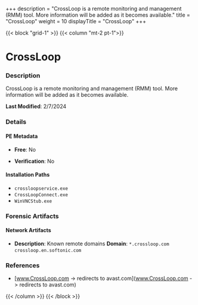 +++
description = "CrossLoop is a remote monitoring and management (RMM) tool. More information will be added as it becomes available."
title = "CrossLoop"
weight = 10
displayTitle = "CrossLoop"
+++


{{< block "grid-1" >}}
{{< column "mt-2 pt-1">}}

# CrossLoop


### Description

CrossLoop is a remote monitoring and management (RMM) tool. More information will be added as it becomes available.



**Last Modified**: 2/7/2024

### Details


#### PE Metadata


- **Free**: No

- **Verification**: No




#### Installation Paths
- `crossloopservice.exe`
- `CrossLoopConnect.exe`
- `WinVNCStub.exe`

### Forensic Artifacts




#### Network Artifacts

- **Description**: Known remote domains
  **Domain**: `*.crossloop.com` `crossloop.en.softonic.com`





### References
- [www.CrossLoop.com -> redirects to avast.com](www.CrossLoop.com -> redirects to avast.com)



{{< /column >}}
{{< /block >}}
